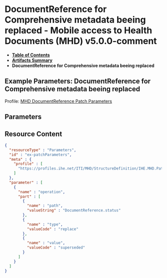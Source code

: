 # DocumentReference for Comprehensive metadata beeing replaced - Mobile access to Health Documents (MHD) v5.0.0-comment

* [**Table of Contents**](toc.md)
* [**Artifacts Summary**](artifacts.md)
* **DocumentReference for Comprehensive metadata beeing replaced**

## Example Parameters: DocumentReference for Comprehensive metadata beeing replaced

Profile: [MHD DocumentReference Patch Parameters](StructureDefinition-IHE.MHD.Patch.Parameters.md)

## Parameters



## Resource Content

```json
{
  "resourceType" : "Parameters",
  "id" : "ex-patchParameters",
  "meta" : {
    "profile" : [
      "https://profiles.ihe.net/ITI/MHD/StructureDefinition/IHE.MHD.Patch.Parameters"
    ]
  },
  "parameter" : [
    {
      "name" : "operation",
      "part" : [
        {
          "name" : "path",
          "valueString" : "DocumentReference.status"
        },
        {
          "name" : "type",
          "valueCode" : "replace"
        },
        {
          "name" : "value",
          "valueCode" : "superseded"
        }
      ]
    }
  ]
}

```
